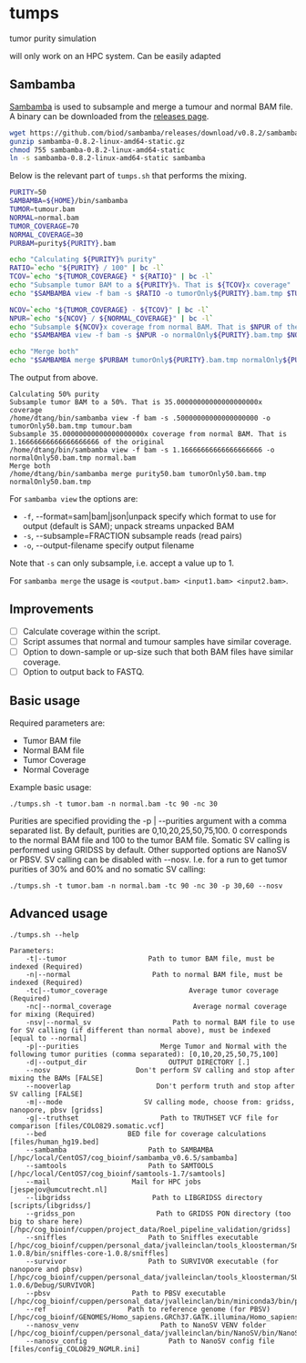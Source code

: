 # tumps
tumor purity simulation

will only work on an HPC system. Can be easily adapted

## Sambamba

[Sambamba](https://github.com/biod/sambamba) is used to subsample and merge a tumour and normal BAM file. A binary can be downloaded from the [releases page](https://github.com/biod/sambamba/releases).

```bash
wget https://github.com/biod/sambamba/releases/download/v0.8.2/sambamba-0.8.2-linux-amd64-static.gz
gunzip sambamba-0.8.2-linux-amd64-static.gz
chmod 755 sambamba-0.8.2-linux-amd64-static
ln -s sambamba-0.8.2-linux-amd64-static sambamba
```

Below is the relevant part of `tumps.sh` that performs the mixing.

```bash
PURITY=50
SAMBAMBA=${HOME}/bin/sambamba
TUMOR=tumour.bam
NORMAL=normal.bam
TUMOR_COVERAGE=70
NORMAL_COVERAGE=30
PURBAM=purity${PURITY}.bam

echo "Calculating ${PURITY}% purity"
RATIO=`echo "${PURITY} / 100" | bc -l`
TCOV=`echo "${TUMOR_COVERAGE} * ${RATIO}" | bc -l`
echo "Subsample tumor BAM to a ${PURITY}%. That is ${TCOV}x coverage"
echo "$SAMBAMBA view -f bam -s $RATIO -o tumorOnly${PURITY}.bam.tmp $TUMOR"

NCOV=`echo "${TUMOR_COVERAGE} - ${TCOV}" | bc -l`
NPUR=`echo "${NCOV} / ${NORMAL_COVERAGE}" | bc -l`
echo "Subsample ${NCOV}x coverage from normal BAM. That is $NPUR of the original"
echo "$SAMBAMBA view -f bam -s $NPUR -o normalOnly${PURITY}.bam.tmp $NORMAL"

echo "Merge both"
echo "$SAMBAMBA merge $PURBAM tumorOnly${PURITY}.bam.tmp normalOnly${PURITY}.bam.tmp"
```

The output from above.

```
Calculating 50% purity
Subsample tumor BAM to a 50%. That is 35.00000000000000000000x coverage
/home/dtang/bin/sambamba view -f bam -s .50000000000000000000 -o tumorOnly50.bam.tmp tumour.bam
Subsample 35.00000000000000000000x coverage from normal BAM. That is 1.16666666666666666666 of the original
/home/dtang/bin/sambamba view -f bam -s 1.16666666666666666666 -o normalOnly50.bam.tmp normal.bam
Merge both
/home/dtang/bin/sambamba merge purity50.bam tumorOnly50.bam.tmp normalOnly50.bam.tmp
```

For `sambamba view` the options are:

* `-f`, --format=sam|bam|json|unpack specify which format to use for output
(default is SAM); unpack streams unpacked BAM
* `-s`, --subsample=FRACTION subsample reads (read pairs)
* `-o`, --output-filename specify output filename

Note that `-s` can only subsample, i.e. accept a value up to 1.

For `sambamba merge` the usage is  `<output.bam> <input1.bam> <input2.bam>`.

## Improvements

- [ ] Calculate coverage within the script.
- [ ] Script assumes that normal and tumour samples have similar coverage.
- [ ] Option to down-sample or up-size such that both BAM files have similar coverage.
- [ ] Option to output back to FASTQ.

## Basic usage
Required parameters are: 
- Tumor BAM file
- Normal BAM file
- Tumor Coverage
- Normal Coverage

Example basic usage:

```
./tumps.sh -t tumor.bam -n normal.bam -tc 90 -nc 30
```
Purities are specified providing the -p | --purities argument with a comma separated list. By default, purities are 0,10,20,25,50,75,100. 0 corresponds to the normal BAM file and 100 to the tumor BAM file.
Somatic SV calling is performed using GRIDSS by default. Other supported options are NanoSV or PBSV. SV calling can be disabled with --nosv.
I.e. for a run to get tumor purities of 30% and 60% and no somatic SV calling:

```
./tumps.sh -t tumor.bam -n normal.bam -tc 90 -nc 30 -p 30,60 --nosv
```

## Advanced usage

```
./tumps.sh --help

Parameters:
    -t|--tumor                    Path to tumor BAM file, must be indexed (Required)
    -n|--normal                    Path to normal BAM file, must be indexed (Required)
    -tc|--tumor_coverage                    Average tumor coverage (Required)
    -nc|--normal_coverage                    Average normal coverage for mixing (Required)
    -nsv|--normal_sv                    Path to normal BAM file to use for SV calling (if different than normal above), must be indexed [equal to --normal]
    -p|--purities                    Merge Tumor and Normal with the following tumor purities (comma separated): [0,10,20,25,50,75,100]
    -d|--output_dir                    OUTPUT DIRECTORY [.]
    --nosv                     Don't perform SV calling and stop after mixing the BAMs [FALSE]
    --nooverlap                     Don't perform truth and stop after SV calling [FALSE]
    -m|--mode                    SV calling mode, choose from: gridss, nanopore, pbsv [gridss]
    -g|--truthset                    Path to TRUTHSET VCF file for comparison [files/COLO829.somatic.vcf]
    --bed                    BED file for coverage calculations [files/human_hg19.bed]
    --sambamba                    Path to SAMBAMBA [/hpc/local/CentOS7/cog_bioinf/sambamba_v0.6.5/sambamba]
    --samtools                    Path to SAMTOOLS [/hpc/local/CentOS7/cog_bioinf/samtools-1.7/samtools]
    --mail                    Mail for HPC jobs [jespejov@umcutrecht.nl]
    --libgridss                    Path to LIBGRIDSS directory [scripts/libgridss/]
    --gridss_pon                    Path to GRIDSS PON directory (too big to share here) [/hpc/cog_bioinf/cuppen/project_data/Roel_pipeline_validation/gridss]
    --sniffles                    Path to Sniffles executable [/hpc/cog_bioinf/cuppen/personal_data/jvalleinclan/tools_kloosterman/Sniffles-1.0.8/bin/sniffles-core-1.0.8/sniffles]
    --survivor                    Path to SURVIVOR executable (for nanopore and pbsv) [/hpc/cog_bioinf/cuppen/personal_data/jvalleinclan/tools_kloosterman/SURVIVOR-1.0.6/Debug/SURVIVOR]
    --pbsv                    Path to PBSV executable [/hpc/cog_bioinf/cuppen/personal_data/jvalleinclan/bin/miniconda3/bin/pbsv]
    --ref                    Path to reference genome (for PBSV) [/hpc/cog_bioinf/GENOMES/Homo_sapiens.GRCh37.GATK.illumina/Homo_sapiens.GRCh37.GATK.illumina.fasta]
    --nanosv_venv                    Path to NanoSV VENV folder [/hpc/cog_bioinf/cuppen/personal_data/jvalleinclan/bin/NanoSV/bin/NanoSV]
    --nanosv_config                    Path to NanoSV config file [files/config_COLO829_NGMLR.ini]

```

